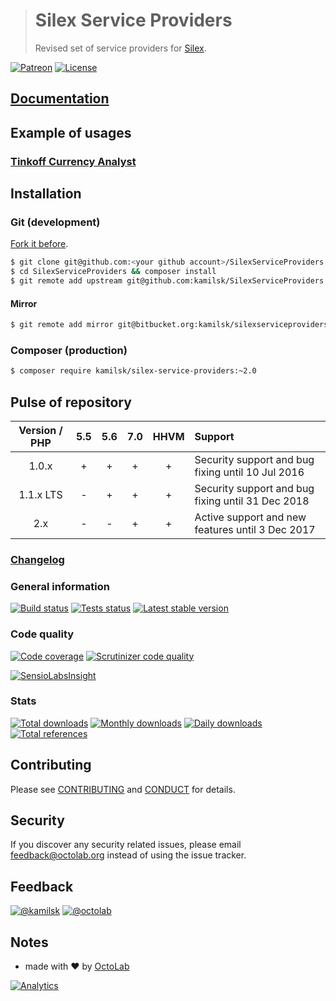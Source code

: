 > # Silex Service Providers
>
> Revised set of service providers for [Silex](https://github.com/silexphp/Silex).

[![Patreon](https://img.shields.io/badge/patreon-donate-orange.svg)](https://www.patreon.com/octolab)
[![License](https://img.shields.io/github/license/mashape/apistatus.svg?maxAge=2592000)](LICENSE)

## [Documentation](https://github.com/kamilsk/SilexServiceProviders/wiki)

## Example of usages

### [Tinkoff Currency Analyst](https://github.com/kamilsk/TinkoffCurrencyAnalyst)

## Installation

### Git (development)

[Fork it before](https://github.com/kamilsk/SilexServiceProviders/fork).

```bash
$ git clone git@github.com:<your github account>/SilexServiceProviders.git
$ cd SilexServiceProviders && composer install
$ git remote add upstream git@github.com:kamilsk/SilexServiceProviders.git
```

#### Mirror

```bash
$ git remote add mirror git@bitbucket.org:kamilsk/silexserviceproviders.git
```

### Composer (production)

```bash
$ composer require kamilsk/silex-service-providers:~2.0
```

## Pulse of repository

| Version / PHP | 5.5 | 5.6 | 7.0 | HHVM | Support                                           |
|:-------------:|:---:|:---:|:---:|:----:|:--------------------------------------------------|
| 1.0.x         | +   | +   | +   | +    | Security support and bug fixing until 10 Jul 2016 |
| 1.1.x LTS     | -   | +   | +   | +    | Security support and bug fixing until 31 Dec 2018 |
| 2.x           | -   | -   | +   | +    | Active support and new features until 3 Dec 2017  |

### [Changelog](CHANGELOG.md)

### General information

[![Build status](https://travis-ci.org/kamilsk/SilexServiceProviders.svg?branch=2.x)](https://travis-ci.org/kamilsk/SilexServiceProviders)
[![Tests status](http://php-eye.com/badge/kamilsk/silex-service-providers/tested.svg?branch=2.x-dev)](http://php-eye.com/package/kamilsk/silex-service-providers)
[![Latest stable version](https://poser.pugx.org/kamilsk/silex-service-providers/v/stable.png)](https://packagist.org/packages/kamilsk/silex-service-providers)

### Code quality

[![Code coverage](https://scrutinizer-ci.com/g/kamilsk/SilexServiceProviders/badges/coverage.png?b=2.x)](https://scrutinizer-ci.com/g/kamilsk/SilexServiceProviders/?branch=2.x)
[![Scrutinizer code quality](https://scrutinizer-ci.com/g/kamilsk/SilexServiceProviders/badges/quality-score.png?b=2.x)](https://scrutinizer-ci.com/g/kamilsk/SilexServiceProviders/?branch=2.x)

[![SensioLabsInsight](https://insight.sensiolabs.com/projects/a06c3410-e7ba-49bd-980a-17d4b53c39e8/big.png)](https://insight.sensiolabs.com/projects/a06c3410-e7ba-49bd-980a-17d4b53c39e8)

### Stats

[![Total downloads](https://poser.pugx.org/kamilsk/silex-service-providers/downloads.png)](https://packagist.org/packages/kamilsk/silex-service-providers)
[![Monthly downloads](https://poser.pugx.org/kamilsk/silex-service-providers/d/monthly.png)](https://packagist.org/packages/kamilsk/silex-service-providers)
[![Daily downloads](https://poser.pugx.org/kamilsk/silex-service-providers/d/daily.png)](https://packagist.org/packages/kamilsk/silex-service-providers)
[![Total references](https://www.versioneye.com/php/kamilsk:silex-service-providers/reference_badge.svg)](https://www.versioneye.com/php/kamilsk:silex-service-providers/references)

## Contributing

Please see [CONTRIBUTING](CONTRIBUTING.md) and [CONDUCT](CONDUCT.md) for details.

## Security

If you discover any security related issues, please email feedback@octolab.org instead of using the issue tracker.

## Feedback

[![@kamilsk](https://img.shields.io/badge/author-%40kamilsk-blue.svg)](https://twitter.com/ikamilsk)
[![@octolab](https://img.shields.io/badge/sponsor-%40octolab-blue.svg)](https://twitter.com/octolab_inc)

## Notes

- made with ❤️ by [OctoLab](https://www.octolab.org/)

[![Analytics](https://ga-beacon.appspot.com/UA-109817251-23/unsupported/SilexServiceProviders/readme)](https://github.com/igrigorik/ga-beacon)
